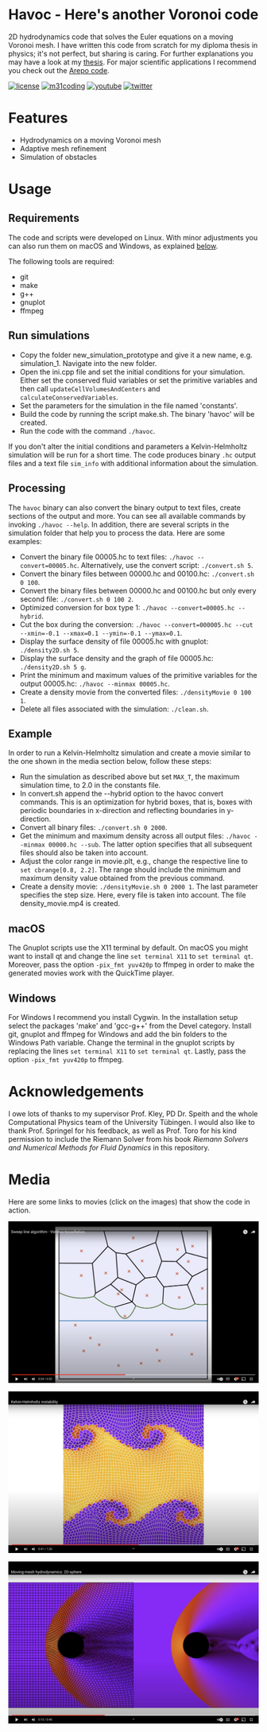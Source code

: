 # Havoc - Here's another Voronoi code

2D hydrodynamics code that solves the Euler equations on a moving Voronoi mesh. I have written this code from scratch for my diploma thesis in physics; it's not perfect, but sharing is caring. For further explanations you may have a look at my [thesis](havoc-thesis.pdf). For major scientific applications I recommend you check out the [Arepo code](https://arepo-code.org/).

[![license](https://img.shields.io/badge/license-MIT-brightgreen)](https://github.com/m31coding/havoc/blob/main/LICENSE)
[![m31coding](https://img.shields.io/badge/www-m31coding.com-34345B)](https://www.m31coding.com)
[![youtube](https://img.shields.io/badge/youtube-kevin%20schaal-FF0000.svg)](https://www.youtube.com/channel/UC6CZ_Bcyql1kfHZvx9W85mA)
[![twitter](https://img.shields.io/badge/twitter-@m31coding-1DA1F2.svg)](https://twitter.com/m31coding)

# Features

- Hydrodynamics on a moving Voronoi mesh
- Adaptive mesh refinement
- Simulation of obstacles

# Usage

## Requirements

The code and scripts were developed on Linux. With minor adjustments you can also run them on macOS and Windows, as explained [below](#macos).

The following tools are required:

- git
- make
- g++
- gnuplot
- ffmpeg

## Run simulations

- Copy the folder new_simulation_prototype and give it a new name, e.g. simulation_1. Navigate into the new folder.
- Open the ini.cpp file and set the initial conditions for your simulation. Either set the conserved fluid variables or set the primitive variables and then call `updateCellVolumesAndCenters` and `calculateConservedVariables`.
- Set the parameters for the simulation in the file named 'constants'.
- Build the code by running the script make.sh. The binary 'havoc' will be created.
- Run the code with the command `./havoc`.

If you don't alter the initial conditions and parameters a Kelvin-Helmholtz simulation will be run for a short time. The code produces binary `.hc` output files and a text file `sim_info` with additional information about the simulation.

## Processing

The `havoc` binary can also convert the binary output to text files, create sections of the output and more. You can see all available commands by invoking `./havoc --help`. In addition, there are several scripts in the simulation folder that help you to process the data. Here are some examples:

- Convert the binary file 00005.hc to text files: `./havoc --convert=00005.hc`. Alternatively, use the convert script: `./convert.sh 5`.
- Convert the binary files between 00000.hc and 00100.hc: `./convert.sh 0 100`.
- Convert the binary files between 00000.hc and 00100.hc but only every second file: `./convert.sh 0 100 2`.
- Optimized conversion for box type 1: `./havoc --convert=00005.hc --hybrid`.
- Cut the box during the conversion: `./havoc --convert=000005.hc --cut --xmin=-0.1 --xmax=0.1 --ymin=-0.1 --ymax=0.1`.
- Display the surface density of file 00005.hc with gnuplot: `./density2D.sh 5`.
- Display the surface density and the graph of file 00005.hc: `./density2D.sh 5 g`.
- Print the minimum and maximum values of the primitive variables for the output 00005.hc: `./havoc --minmax 00005.hc`.
- Create a density movie from the converted files: `./densityMovie 0 100 1`.
- Delete all files associated with the simulation: `./clean.sh`.

## Example 

In order to run a Kelvin-Helmholtz simulation and create a movie similar to the one shown in the media section below, follow these steps: 

- Run the simulation as described above but set `MAX_T`, the maximum simulation time, to 2.0 in the constants file.
- In convert.sh append the --hybrid option to the havoc convert commands. This is an optimization for hybrid boxes, that is, boxes with periodic boundaries in x-direction and reflecting boundaries in y-direction.
- Convert all binary files: `./convert.sh 0 2000`.
- Get the minimum and maximum density across all output files: `./havoc --minmax 00000.hc --sub`. The latter option specifies that all subsequent files should also be taken into account.
- Adjust the color range in movie.plt, e.g., change the respective line to `set cbrange[0.8, 2.2]`. The range should include the minimum and maximum density value obtained from the previous command.
- Create a density movie: `./densityMovie.sh 0 2000 1`. The last parameter specifies the step size. Here, every file is taken into account. The file density_movie.mp4 is created.

## macOS

The Gnuplot scripts use the X11 terminal by default. On macOS you might want to install qt and change the line `set terminal X11` to `set terminal qt`. Moreover, pass the option `-pix_fmt yuv420p` to ffmpeg in order to make the generated movies work with the QuickTime player.

## Windows

For Windows I recommend you install Cygwin. In the installation setup select the packages 'make' and 'gcc-g++' from the Devel category. Install git, gnuplot and ffmpeg for Windows and add the bin folders to the Windows Path variable. Change the terminal in the gnuplot scripts by replacing the lines `set terminal X11` to `set terminal qt`. Lastly, pass the option `-pix_fmt yuv420p` to ffmpeg.

# Acknowledgements

I owe lots of thanks to my supervisor Prof. Kley, PD Dr. Speith and the whole Computational Physics team of the University Tübingen. I would also like to thank Prof. Springel for his feedback, as well as Prof. Toro for his kind permission to include the Riemann Solver from his book *Riemann Solvers and Numerical Methods for Fluid Dynamics* in this repository.

# Media

Here are some links to movies (click on the images) that show the code in action. 

[![Sweep line algorithm - Voronoi tesselation](media/sweep-line-algorithm.png)](https://youtu.be/k2P9yWSMaXE "Sweep line algorithm - Voronoi tesselation")

[![Kelvin-Helmholtz instability](media/kelvin-helmholtz.jpg)](https://youtu.be/nuK9PvlpUNg "Kelvin-Helmholtz instability")

[![Moving-mesh hydrodynamics: 2D-sphere](media/sphere.jpg)](https://youtu.be/Wsc62bl7_eE "Moving-mesh hydrodynamics: 2D-sphere")
